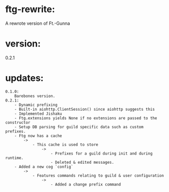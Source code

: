 # ftg-rewrite:
A rewrote version of Ft.-Gunna

# version:
0.2.1

# updates:
    0.1.0:
        Barebones version.
    0.2.1:
        - Dynamic prefixing
        - Built-in aiohttp.ClientSession() since aiohttp suggests this
        - Implemented Jishaku
        - Ftg.extensions yields None if no extensions are passed to the constructor
        - Setup DB parsing for guild specific data such as custom prefixes.
        - Ftg now has a cache
            ->
                - This cache is used to store
                    ->
                        - Prefixes for a guild during init and during runtime.
                        - Deleted & edited messages. 
        - Added a new cog `config`
            ->
                - Features commands relating to guild & user configuration
                    ->
                        - Added a change prefix command
